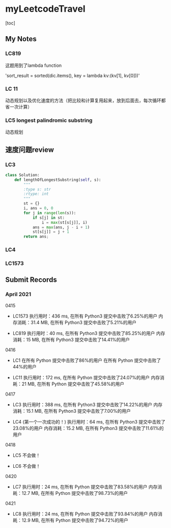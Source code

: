 # myLeetcodeTravel
[toc]

## My Notes

### LC819

这题用到了lambda function

'sort_result = sorted(dic.items(), key = lambda kv:(kv[1], kv[0]))'

### LC 11
动态规划以及优化速度的方法（把比较和计算复用起来，放到后面去，每次循环都省一次计算）

### LC5 longest palindromic substring
动态规划

## 速度问题review
### LC3 
``` python
class Solution:
    def lengthOfLongestSubstring(self, s):
        """
        :type s: str
        :rtype: int
        """
        st = {}
        i, ans = 0, 0
        for j in range(len(s)):
            if s[j] in st:
                i = max(st[s[j]], i)
            ans = max(ans, j - i + 1)
            st[s[j]] = j + 1
        return ans;
```

### LC4
### LC1573

## Submit Records

### April 2021
0415

- LC1573
执行用时：436 ms, 在所有 Python3 提交中击败了6.25%的用户
内存消耗：31.4 MB, 在所有 Python3 提交中击败了5.21%的用户

- LC819
执行用时：40 ms, 在所有 Python3 提交中击败了85.25%的用户
内存消耗：15 MB, 在所有 Python3 提交中击败了14.41%的用户

0416

- LC1
在所有 Python 提交中击败了86%的用户
在所有 Python 提交中击败了44%的用户

- LC11
执行用时：172 ms, 在所有 Python 提交中击败了24.07%的用户
内存消耗：21 MB, 在所有 Python 提交中击败了45.58%的用户

0417

- LC3 
执行用时：388 ms, 在所有 Python3 提交中击败了14.22%的用户
内存消耗：15.1 MB, 在所有 Python3 提交中击败了7.00%的用户

- LC4 (第一个一次成功的！)
执行用时：64 ms, 在所有 Python3 提交中击败了23.08%的用户
内存消耗：15.2 MB, 在所有 Python3 提交中击败了11.61%的用户

0418

- LC5
不会做！

- LC6
不会做！

0420

- LC7
执行用时：24 ms, 在所有 Python 提交中击败了83.58%的用户
内存消耗：12.7 MB, 在所有 Python 提交中击败了98.73%的用户


0421 

- LC8
执行用时：24 ms, 在所有 Python 提交中击败了93.84%的用户
内存消耗：12.9 MB, 在所有 Python 提交中击败了94.72%的用户